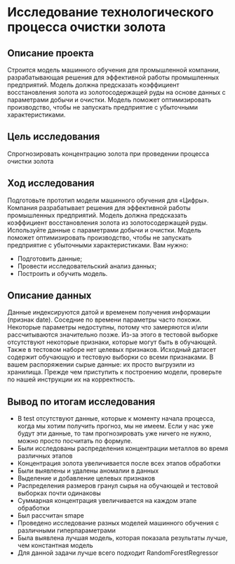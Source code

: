 # Исследование технологического процесса очистки золота

## Описание проекта

Строится модель машинного обучения для промышленной компании, разрабатывающая решения для эффективной работы промышленных предприятий. Модель должна предсказать коэффициент восстановления золота из золотосодержащей руды на основе данных с параметрами добычи и очистки. Модель поможет оптимизировать производство, чтобы не запускать предприятие с убыточными характеристиками.

## Цель исследования

Спрогнозировать концентрацию золота при проведении процесса очистки золота 

## Ход исследования

Подготовьте прототип модели машинного обучения для «Цифры». Компания разрабатывает решения для эффективной работы промышленных предприятий.
Модель должна предсказать коэффициент восстановления золота из золотосодержащей руды. Используйте данные с параметрами добычи и очистки.
Модель поможет оптимизировать производство, чтобы не запускать предприятие с убыточными характеристиками.
Вам нужно:
- Подготовить данные;
- Провести исследовательский анализ данных;
- Построить и обучить модель.

## Описание данных

Данные индексируются датой и временем получения информации (признак date). Соседние по времени параметры часто похожи.
Некоторые параметры недоступны, потому что замеряются и/или рассчитываются значительно позже. Из-за этого в тестовой выборке отсутствуют некоторые признаки, которые могут быть в обучающей. Также в тестовом наборе нет целевых признаков.
Исходный датасет содержит обучающую и тестовую выборки со всеми признаками.
В вашем распоряжении сырые данные: их просто выгрузили из хранилища. Прежде чем приступить к построению модели, проверьте по нашей инструкции их на корректность.

## Вывод по итогам исследования

- В test отсутствуют данные, которые к моменту начала процесса, когда мы хотим получить прогноз, мы не имеем. Если у нас уже будут эти данные, то там прогнозировать уже ничего не нужно, можно просто посчитать по формуле.
- Были исследованы распределения концентрации металлов во время различных этапов
- Концентрация золота увеличивается после всех этапов обработки
- Были выявлены и удалены аномалии в данных
- Выделение и добавление целевых признаков
- Распределения размеров гранул сырья на обучающей и тестовой выборках почти одинаковы
- Суммарная концентрация увеличивается на каждом этапе обработки
- Был рассчитан smape
- Проведено исследование разных моделей машинного обучения с различными гиперпараметрами
- Была выявлена лучшая модель, которая показала результаты лучше, чем константная модель
- Для данной задачи лучше всего подходит RandomForestRegressor
